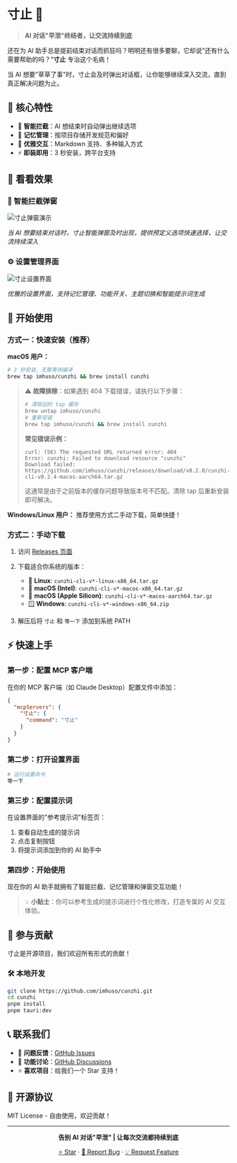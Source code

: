 # 寸止 🛑

> **AI 对话"早泄"终结者，让交流持续到底**

还在为 AI 助手总是提前结束对话而抓狂吗？明明还有很多要聊，它却说"还有什么需要帮助的吗？"**寸止** 专治这个毛病！

当 AI 想要"草草了事"时，寸止会及时弹出对话框，让你能够继续深入交流，直到真正解决问题为止。

## 🌟 核心特性

- 🛑 **智能拦截**：AI 想结束时自动弹出继续选项
- 🧠 **记忆管理**：按项目存储开发规范和偏好
- 🎨 **优雅交互**：Markdown 支持、多种输入方式
- ⚡ **即装即用**：3 秒安装，跨平台支持

## 📸 看看效果

### 🛑 智能拦截弹窗
![寸止弹窗演示](./screenshots/popup.png)

*当 AI 想要结束对话时，寸止智能弹窗及时出现，提供预定义选项快速选择，让交流持续深入*

### ⚙️ 设置管理界面
![寸止设置界面](./screenshots/settings.png)

*优雅的设置界面，支持记忆管理、功能开关、主题切换和智能提示词生成*

## 🚀 开始使用

### 方式一：快速安装（推荐）

**macOS 用户：**
```bash
# 3 秒安装，无需等待编译
brew tap imhuso/cunzhi && brew install cunzhi
```

> ⚠️ **故障排除**：如果遇到 404 下载错误，请执行以下步骤：
>
> ```bash
> # 清除旧的 tap 缓存
> brew untap imhuso/cunzhi
> # 重新安装
> brew tap imhuso/cunzhi && brew install cunzhi
> ```
>
> **常见错误示例：**
> ```
> curl: (56) The requested URL returned error: 404
> Error: cunzhi: Failed to download resource "cunzhi"
> Download failed: https://github.com/imhuso/cunzhi/releases/download/v0.2.0/cunzhi-cli-v0.2.4-macos-aarch64.tar.gz
> ```
>
> 这通常是由于之前版本的缓存问题导致版本号不匹配。清除 tap 后重新安装即可解决。

**Windows/Linux 用户：**
推荐使用方式二手动下载，简单快捷！

### 方式二：手动下载

1. 访问 [Releases 页面](https://github.com/imhuso/cunzhi/releases)
2. 下载适合你系统的版本：
   - 🐧 **Linux**: `cunzhi-cli-v*-linux-x86_64.tar.gz`
   - 🍎 **macOS (Intel)**: `cunzhi-cli-v*-macos-x86_64.tar.gz`
   - 🍎 **macOS (Apple Silicon)**: `cunzhi-cli-v*-macos-aarch64.tar.gz`
   - 🪟 **Windows**: `cunzhi-cli-v*-windows-x86_64.zip`

3. 解压后将 `寸止` 和 `等一下` 添加到系统 PATH

## ⚡ 快速上手

### 第一步：配置 MCP 客户端

在你的 MCP 客户端（如 Claude Desktop）配置文件中添加：

```json
{
  "mcpServers": {
    "寸止": {
      "command": "寸止"
    }
  }
}
```

### 第二步：打开设置界面

```bash
# 运行设置命令
等一下
```

### 第三步：配置提示词

在设置界面的"参考提示词"标签页：
1. 查看自动生成的提示词
2. 点击复制按钮
3. 将提示词添加到你的 AI 助手中

### 第四步：开始使用

现在你的 AI 助手就拥有了智能拦截、记忆管理和弹窗交互功能！

> 💡 **小贴士**：你可以参考生成的提示词进行个性化修改，打造专属的 AI 交互体验。

## 🤝 参与贡献

寸止是开源项目，我们欢迎所有形式的贡献！

### 🛠️ 本地开发
```bash
git clone https://github.com/imhuso/cunzhi.git
cd cunzhi
pnpm install
pnpm tauri:dev
```

## 📞 联系我们

- 🐛 **问题反馈**：[GitHub Issues](https://github.com/imhuso/cunzhi/issues)
- 💬 **功能讨论**：[GitHub Discussions](https://github.com/imhuso/cunzhi/discussions)
- ⭐ **喜欢项目**：给我们一个 Star 支持！

## 📄 开源协议

MIT License - 自由使用，欢迎贡献！

---

<div align="center">

**告别 AI 对话"早泄" | 让每次交流都持续到底**

[⭐ Star](https://github.com/imhuso/cunzhi) · [🐛 Report Bug](https://github.com/imhuso/cunzhi/issues) · [💡 Request Feature](https://github.com/imhuso/cunzhi/discussions)

</div>
